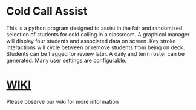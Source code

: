 <!-- Group 1 Authors: Alex Archer, Naser Alkhateri, Ryan Gurnick, Cory Ingram, Sean Wilson. 2/2/20. This is the readme for github -->

# Cold Call Assist 

This is a python program designed to assist in the fair and randomized selection of students for cold calling in a classroom. 
A graphical manager will display four students and associated data on screen. Key stroke interactions will cycle between or remove students from being on deck. Students can be flagged for review later. A daily and term roster can be generated. Many user settings are configurable. 


# [WIKI](https://github.com/ryangurn/group1/wiki)
Please observe our wiki for more information
